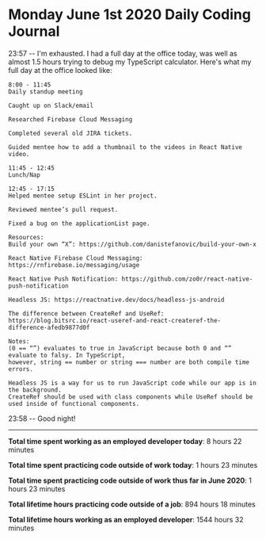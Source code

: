 # Monday June 1st 2020 Daily Coding Journal

23:57 -- I'm exhausted. I had a full day at the office today, was well as almost 1.5 hours trying to debug my TypeScript calculator. Here's what my full day at the office looked like:

```
8:00 - 11:45
Daily standup meeting

Caught up on Slack/email

Researched Firebase Cloud Messaging

Completed several old JIRA tickets.

Guided mentee how to add a thumbnail to the videos in React Native video.

11:45 - 12:45
Lunch/Nap

12:45 - 17:15
Helped mentee setup ESLint in her project.

Reviewed mentee’s pull request.

Fixed a bug on the applicationList page.

Resources:
Build your own “X”: https://github.com/danistefanovic/build-your-own-x

React Native Firebase Cloud Messaging: https://rnfirebase.io/messaging/usage

React Native Push Notification: https://github.com/zo0r/react-native-push-notification

Headless JS: https://reactnative.dev/docs/headless-js-android

The difference between CreateRef and UseRef:
https://blog.bitsrc.io/react-useref-and-react-createref-the-difference-afedb9877d0f

Notes:
(0 == “”) evaluates to true in JavaScript because both 0 and “” evaluate to falsy. In TypeScript,
however, string == number or string === number are both compile time errors.

Headless JS is a way for us to run JavaScript code while our app is in the background.
CreateRef should be used with class components while UseRef should be used inside of functional components.
```

23:58 -- Good night!

---

**Total time spent working as an employed developer today**: 8 hours 22 minutes

**Total time spent practicing code outside of work today**: 1 hours 23 minutes

**Total time spent practicing code outside of work thus far in June 2020**: 1 hours 23 minutes

**Total lifetime hours practicing code outside of a job**: 894 hours 18 minutes

**Total lifetime hours working as an employed developer**: 1544 hours 32 minutes
